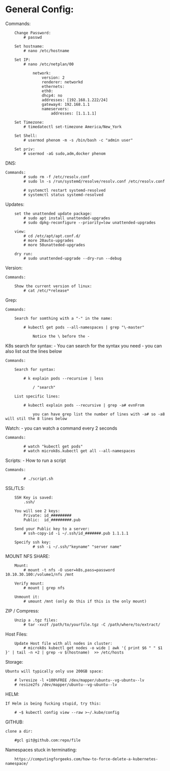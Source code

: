 # General Config:

  Commands:	
		
		Change Password:
			# passwd

		Set hostname:
			# nano /etc/hostname
			
		Set IP:
			# nano /etc/netplan/00
			
				network:
					version: 2
					renderer: networkd
					ethernets:
					eth0:
					dhcp4: no
					addresses: [192.168.1.222/24]
					gateway4: 192.168.1.1
					nameservers:
						addresses: [1.1.1.1]

		Set Timezone:
			# timedatectl set-timezone America/New_York
			
		Set Shell:
			# usermod phenom -m -s /bin/bash -c "admin user"
			
		Set priv:
			# usermod -aG sudo,adm,docker phenom
	


DNS:
	
	Commands:
			# sudo rm -f /etc/resolv.conf
			# sudo ln -s /run/systemd/resolve/resolv.conf /etc/resolv.conf
			
			# systemctl restart systemd-resolved
			# systemctl status systemd-resolved
	
Updates:

		set the unattended update package:
			# sudo apt install unattended-upgrades
			# sudo dpkg-reconfigure --priority=low unattended-upgrades
			
		view:	
			# cd /etc/apt/apt.conf.d/
			# more 20auto-upgrades
			# more 50unatteded-upgrades
				
		dry run:	
			# sudo unattended-upgrade --dry-run --debug



Version:

	Commands:
		
		Show the current version of linux:
			# cat /etc/*release*


Grep:
		
	Commands:
			
		Search for somthing with a "-" in the name:
					
			# kubectl get pods --all-namespaces | grep "\-master"
		
				Notice the \ before the -
			


K8s search for syntax:
		-	You can search for the syntax you need
		-	you can also list out the lines below
		
	Commands:
			
		Search for syntax:
				
			# k explain pods --recursive | less
						
				/ "search" 
		
		List specific lines:
		
			# kubectl explain pods --recursive | grep -a# evnFrom
		
				you can have grep list the number of lines with -a# so -a8 will stil the 8 lines below


Watch:
		-	you can watch a command every 2 seconds
		
	Commands:
		
			# watch "kubectl get pods"
			# watch microk8s.kubectl get all --all-namespaces


Scripts:
		-	How to run a script
		
	Commands:
		
			# ./script.sh
			
			
SSL/TLS:

		SSH Key is saved:
		    .ssh/

		You will see 2 keys:
		    Private: id_#########
		    Public:  id_#########.pub

		Send your Public key to a server:
		    # ssh-copy-id -i ~/.ssh/id_#######.pub 1.1.1.1

		Specify ssh key:
				# ssh -i ~/.ssh/"keyname" "server name"

				

MOUNT NFS SHARE:

		Mount:		
			# mount -t nfs -O user=k8s,pass=password 10.10.30.100:/volume1/nfs /mnt 
			
		Verify mount:
			# mount | grep nfs
			
		Unmount it:
			# umount /mnt (only do this if this is the only mount)
			
			
			
ZIP / Compress:

		Unzip a .tgz files:
			# tar -xvzf /path/to/yourfile.tgz -C /path/where/to/extract/
			
			

Host Files:

		Update Host file with all nodes in cluster:
			# microk8s kubectl get nodes -o wide | awk '{ print $6 " " $1 }' | tail -n +2 | grep -v $(hostname)  >> /etc/hosts
			
			

Storage:

	Ubuntu will typically only use 200GB space:
	
		# lvresize -l +100%FREE /dev/mapper/ubuntu--vg-ubuntu--lv
		# resize2fs /dev/mapper/ubuntu--vg-ubuntu--lv
		
		

HELM:

	If Helm is being fucking stupid, try this:
		
		# ~$ kubectl config view --raw >~/.kube/config
		
		


GITHUB:


	clone a dir:
	
		#gcl git@github.com:repo/file 



Namespaces stuck in terminating:

		https://computingforgeeks.com/how-to-force-delete-a-kubernetes-namespace/
